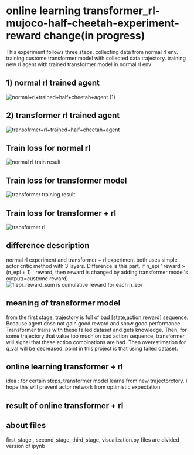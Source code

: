 # online learning transformer_rl-mujoco-half-cheetah-experiment-reward change(in progress)
This experiment follows three steps. collecting data from normal rl env. training custome transformer model with collected data trajectory. training new rl agent with trained transformer model in normal rl env

## 1) normal rl trained agent ##
![normal+rl+trained+half+cheetah+agent (1)](https://github.com/user-attachments/assets/ae9b8d88-bc68-4b8d-bd18-e18d51aca74d)

## 2) transformer rl trained agent ##
![transofrmer+rl+trained+half+cheetah+agent](https://github.com/user-attachments/assets/9e6832ea-58c6-407e-862e-1553d2cdbedb)

## Train loss for normal rl ##
![normal rl train result](https://github.com/user-attachments/assets/b5db2b49-9bb2-49ba-9c02-46ab311c3475)

## Train loss for transformer model ##
![transformer training result](https://github.com/user-attachments/assets/80603326-7371-4103-b01f-f7fd6ae6985d)


## Train loss for transformer + rl ##
![transformer rl](https://github.com/user-attachments/assets/b3d4777c-783c-4d93-a9fc-054f5a461843)


## difference description ##

normal rl experiment and transformer + rl experiment both uses simple actor critic method with 3 layers.
Difference is this part. if n_epi ' reward > (n_epi + 1) ' reward, then reward is changed by adding transformer model's output(=custome reward).  
![1](https://github.com/user-attachments/assets/b09a4f38-a650-4b99-895d-ec5e21e00dda)
epi_reward_sum is cumulative reward for each n_epi

## meaning of transformer model ##
from the first stage, trajectory is full of bad [state,action,reward] sequence. Because agent dose not gain good reward and show good performance.
Transformer trains with these failed dataset and gets knowledge. Then, for some trajectory that value too much on bad action sequence, transformer will signal that
these action combinations are bad. Then overestimation for q_val will be decreased. point in this project is that using failed dataset.

## online learning transformer + rl ##
idea : for certain steps, transformer model learns from new trajectorctory.
I hope this will prevent actor network from optimistic expectation

## result of online transformer + rl

## about files ##
first_stage , second_stage, third_stage, visualization.py files are divided version of ipynb





